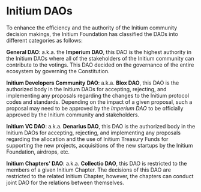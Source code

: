 # Initium DAOs

To enhance the efficiency and the authority of the Initium community decision makings, the Initium Foundation has classified the DAOs into different categories as follows:

**General DAO**: a.k.a. the **Imperium DAO**, this DAO is the highest authority in the Initium DAOs where all of the stakeholders of the Initium community can contribute to the votings. This DAO decided on the governance of the entire ecosystem by governing the Constitution.&#x20;

**Initium Developers Community** **DAO**: a.k.a. **Blox DAO**, this DAO is the authorized body in the Initium DAOs for accepting, rejecting, and implementing any proposals regarding the changes to the Initium protocol codes and standards. Depending on the impact of a given proposal, such a proposal may need to be approved by the _Imperium DAO_ to be officially approved by the Initium community and stakeholders.&#x20;

**Initium VC DAO**: a.k.a. **Denarius DAO**, this DAO is the authorized body in the Initium DAOs for accepting, rejecting, and implementing any proposals regarding the allocation and the use of Initium Treasury Funds for supporting the new projects, acquisitions of the new startups by the Initium Foundation, airdrops, etc.&#x20;

**Initium Chapters' DAO**: a.k.a. **Collectio DAO**, this DAO is restricted to the members of a given Initium Chapter. The decisions of this DAO are restricted to the related Initium Chapter, however, the chapters can conduct joint DAO for the relations between themselves.&#x20;
